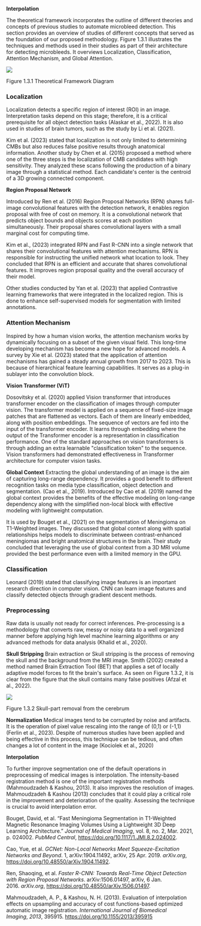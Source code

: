 **Interpolation**

The theoretical framework incorporates the outline of different theories and concepts of previous studies to automate microbleed detection. This section provides an overview of studies of different concepts that served as the foundation of our proposed methodology. Figure 1.3.1 illustrates the techniques and methods used in their studies as part of their architecture for detecting microbleeds. It overviews Localization, Classification, Attention Mechanism, and Global Attention.

**![](https://lh7-us.googleusercontent.com/BYoTq7or7ih1PHMEZqVg7WHIkasrxoS_Bg5sQYumXgX4ftebzevqdiPWr32_JsnLTeq7gnX9-5c7Xx0qsQfsXZ076sdigmaf1gWyu_MShJUijM_wYg4cJ0HqOUZAVxpZv2wU6Hs9PkOPPCU8yz9kiQQ)**



Figure 1.3.1 Theoretical Framework Diagram

### Localization

Localization detects a specific region of interest (ROI) in an image. Interpretation tasks depend on this stage; therefore, it is a critical prerequisite for all object detection tasks (Alaskar et al., 2022). It is also used in studies of brain tumors, such as the study by Li et al. (2021). 

Kim et al. (2023) stated that localization is not only limited to determining CMBs but also reduces false positive results through anatomical information. Another study by Chen et al. (2015) proposed a method where one of the three steps is the localization of CMB candidates with high sensitivity. They analyzed these scans following the production of a binary image through a statistical method. Each candidate's center is the centroid of a 3D growing connected component.

**Region Proposal Network**

Introduced by Ren et al. (2016) Region Proposal Networks (RPN) shares full-image convolutional features with the detection network, it enables region proposal with free of cost on memory. It is a convolutional network that predicts object bounds and objects scores at each position simultaneously. Their proposal shares convolutional layers with a small marginal cost for computing time. 

Kim et al., (2023) integrated RPN and Fast R-CNN into a single network that shares their convolutional features with attention mechanisms. RPN is responsible for instructing the unified network what location to look. They concluded that RPN is an efficient and accurate that shares convolutional features. It improves region proposal quality and the overall accuracy of their model. 

Other studies conducted by Yan et al. (2023) that applied Contrastive learning frameworks that were integrated in the localized region. This is done to enhance self-supervised models for segmentation with limited annotations. 
### Attention Mechanism

Inspired by how a human vision works, the attention mechanism works by dynamically focusing on a subset of the given visual field. This long-time developing mechanism has become a new hope for advanced models. A survey by Xie et al. (2023) stated that the application of attention mechanisms has gained a steady annual growth from 2017 to 2023. This is because of hierarchical feature learning capabilities. It serves as a plug-in sublayer into the convolution block.

**Vision Transformer (ViT)**

Dosovitsky et al. (2020) applied Vision transformer that introduces transformer encoder on the classification of images through computer vision. The transformer model is applied on a sequence of fixed-size image patches that are flattened as vectors. Each of them are linearly embedded, along with position embeddings. The sequence of vectors are fed into the input of the transformer encoder. It learns through embedding where the output of the Transformer encoder is a representation in classification performance. One of the standard approaches on vision transformers is through adding an extra learnable "classification token" to the sequence. Vision transformers had demonstrated effectiveness in Transformer architecture for computer vision tasks. 

**Global Context**
Extracting the global understanding of an image is the aim of capturing long-range dependency. It provides a good benefit to different recognition tasks on media type classification, object detection and segmentation. (Cao et al., 2019). Introduced by Cao et al. (2019) named the global context provides the benefits of the effective modeling on long-range dependency along with the simplified non-local block with effective modeling with lightweight computation.

It is used by Bouget et al., (2021) on the segmentation of Meningioma on T1-Weighted images. They discussed that global context along with spatial relationships helps models to discriminate between contrast-enhanced meningiomas and bright anatomical structures in the brain. Their study concluded that leveraging the use of global context from a 3D MRI volume provided the best performance even with a limited memory in the GPU. 
### Classification
 

Leonard (2019) stated that classifying image features is an important research direction in computer vision. CNN can learn image features and classify detected objects through gradient descent methods.

### Preprocessing
Raw data is usually not ready for correct inferences. Pre-processing is a methodology that converts raw, messy or noisy data to a well organized manner before applying high level machine learning algorithms or any advanced methods for data analysis (Khalid et al., 2020).

**Skull Stripping**
Brain extraction or Skull stripping is the process of removing the skull and the background from the MRI image. Smith (2002) created a method named Brain Extraction Tool (BET) that applies a set of locally adaptive model forces to fit the brain's surface. As seen on Figure 1.3.2, it is clear from the figure that the skull contains many false positives (Afzal et al., 2022).

![](https://lh7-us.googleusercontent.com/iTsp45L6Bkb89uXw9MsEA0d5Xl7RSgwJIvK8DSaGaFNVmZDXaUPufNZ6uMWzmBlykBNvGDuP_2i1XVC4JpMX6VRsJJmOoLOh0qswPcX2XVKvLM7kdXt4MTqsYRFk9jxmiaPoXTzbgZeS3UXrK4kkFgI)

Figure 1.3.2 Skull-part removal from the cerebrum

  

**Normalization**
Medical images tend to be corrupted by noise and artifacts. It is the operation of pixel value rescaling into the range of (0,1) or (-1,1) (Ferlin et al., 2023). Despite of numerous studies have been applied and being effective in this process, this technique can be tedious, and often changes a lot of content in the image (Kociolek et al., 2020)

**Interpolation**

To further improve segmentation one of the default operations in preprocessing of medical images is interpolation. The intensity-based registration method is one of the important registration methods (Mahmoudzadeh & Kashou, 2013). It also improves the resolution of images.  Mahmoudzadeh & Kashou (2013) concludes that it could play a critical role in the improvement and deterioration of the quality. Assessing the technique is crucial to avoid interpolation error. 


Bouget, David, et al. “Fast Meningioma Segmentation in T1-Weighted Magnetic Resonance Imaging Volumes Using a Lightweight 3D Deep Learning Architecture.” _Journal of Medical Imaging_, vol. 8, no. 2, Mar. 2021, p. 024002. _PubMed Central_, https://doi.org/10.1117/1.JMI.8.2.024002.

Cao, Yue, et al. _GCNet: Non-Local Networks Meet Squeeze-Excitation Networks and Beyond_. 1, arXiv:1904.11492, arXiv, 25 Apr. 2019. _arXiv.org_, https://doi.org/10.48550/arXiv.1904.11492.


Ren, Shaoqing, et al. _Faster R-CNN: Towards Real-Time Object Detection with Region Proposal Networks_. arXiv:1506.01497, arXiv, 6 Jan. 2016. _arXiv.org_, https://doi.org/10.48550/arXiv.1506.01497.

Mahmoudzadeh, A. P., & Kashou, N. H. (2013). Evaluation of interpolation effects on upsampling and accuracy of cost functions-based optimized automatic image registration. _International Journal of Biomedical Imaging_, _2013_, 395915. https://doi.org/10.1155/2013/395915